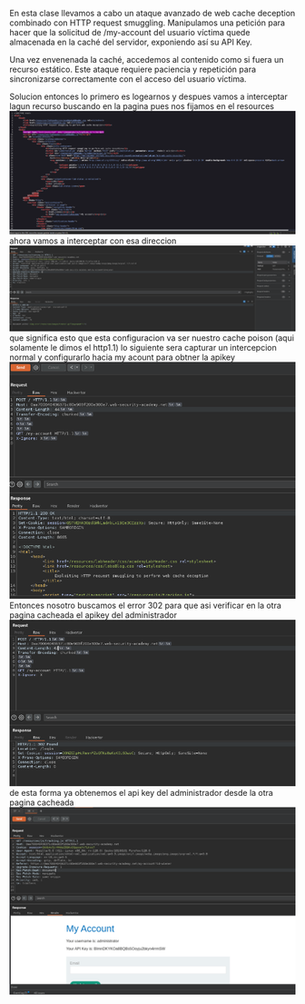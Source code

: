 En esta clase llevamos a cabo un ataque avanzado de web cache deception combinado con HTTP request smuggling. Manipulamos una petición para hacer que la solicitud de /my-account del usuario víctima quede almacenada en la caché del servidor, exponiendo así su API Key.

Una vez envenenada la caché, accedemos al contenido como si fuera un recurso estático. Este ataque requiere paciencia y repetición para sincronizarse correctamente con el acceso del usuario víctima.

Solucion
entonces lo primero es logearnos y despues vamos a interceptar lagun recurso buscando en la pagina pues nos fijamos en el resources
![Pasted_image_20250810201559.png](Imagenes/Pasted_image_20250810201559.png)
ahora vamos a interceptar con esa direccion
![Pasted_image_20250810201804.png](Imagenes/Pasted_image_20250810201804.png)
que significa esto que esta configuracion va ser nuestro cache poison (aqui solamente le dimos el http1.1)
lo siguiente sera capturar un intercepcion normal
y configurarlo hacia my acount para obtner la apikey
![Pasted_image_20250810202320.png](Imagenes/Pasted_image_20250810202320.png)
Entonces nosotro buscamos el error 302 para que asi verificar en la otra pagina cacheada el apikey del administrador
![Pasted_image_20250810203659.png](Imagenes/Pasted_image_20250810203659.png)
de esta forma ya obtenemos el api key del administrador desde la otra pagina cacheada
![Pasted_image_20250810203825.png](Imagenes/Pasted_image_20250810203825.png)

